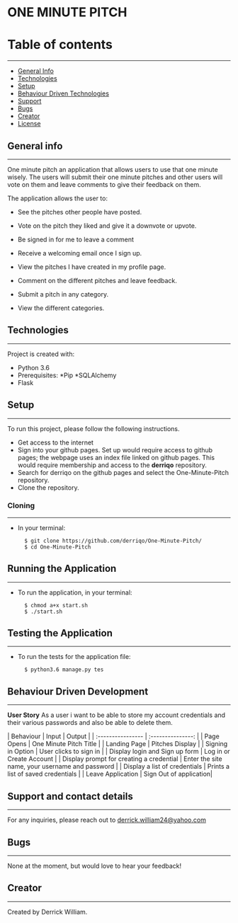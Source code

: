 # ONE MINUTE PITCH


# Table of contents
***
* [General Info](#General-Info)
* [Technologies](#Technologies)
* [Setup](#Setup)
* [Behaviour Driven Technologies](#Behaviour-Driven-Technologies)
* [Support](#Support)
* [Bugs](#Bugs)
* [Creator](#Creator)
* [License](#License)

## General info
---
One minute pitch an application that allows users to use that one minute wisely. The users will submit their one minute pitches and other users will vote on them and leave comments to give their feedback on them.

The application allows the user to:

* See the pitches other people have posted.

* Vote on the pitch they liked and give it a downvote or upvote.

* Be signed in for me to leave a comment

* Receive a welcoming email once I sign up.

* View the pitches I have created in my profile page.

* Comment on the different pitches and leave feedback.

* Submit a pitch in any category.

* View the different categories.

## Technologies
---
Project is created with:
* Python 3.6
* Prerequisites:   *Pip *SQLAlchemy
* Flask

## Setup
---
To run this project, please follow the following instructions.
-   Get access to the internet
-   Sign into your github pages. Set up would require access to github pages; the webpage uses an index file linked on github pages. This would require membership and access to the **derriqo** repository.
-   Search for derriqo on the github pages and select the One-Minute-Pitch repository.
-   Clone the repository.

### Cloning
---
* In your terminal:
        
        $ git clone https://github.com/derriqo/One-Minute-Pitch/
        $ cd One-Minute-Pitch

## Running the Application
---
* To run the application, in your terminal:

        $ chmod a+x start.sh
        $ ./start.sh
        
## Testing the Application
---
* To run the tests for the application file:

        $ python3.6 manage.py tes
        
## Behaviour Driven Development
---

**User Story**
As a user i want to be able to store my account credentials and their various passwords and also  be able to delete them.

| Behaviour | Input | Output |
| :---------------- | :---------------: | 
| Page Opens | One Minute Pitch Title  |
| Landing Page | Pitches Display |
| Signing in Option | User clicks to sign in |
| Display login and Sign up form | Log in or Create Account |
| Display prompt for creating a credential | Enter the site name, your username and password |
| Display a list of credentials |  Prints a list of saved credentials |
| Leave Application | Sign Out of application|


## Support and contact details
---
For any inquiries, please reach out to derrick.william24@yahoo.com

## Bugs
---
None at the moment, but would love to hear your feedback!

## Creator
---

Created by Derrick William. 
